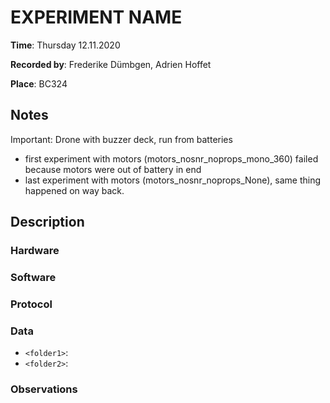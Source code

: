 <!-- create this document in each new experiments folder, calling it README.md -->
# EXPERIMENT NAME

__Time__: Thursday 12.11.2020

__Recorded by__: Frederike Dümbgen, Adrien Hoffet

__Place__: BC324

## Notes 

Important: 
Drone with buzzer deck, run from batteries
- first experiment with motors (motors_nosnr_noprops_mono_360) failed because motors were out of battery in end 
- last experiment with motors (motors_nosnr_noprops_None), same thing happened on way back. 


## Description

###  Hardware
<!--
Checklist: 
- Speaker type
- Microphone type
- Reference angle for DOA
- Distance speaker-mic etc. 
-->

### Software
<!--
Checklist: 
- Sampling rate
- Motor thrust value 
- Audio files used
- Scripts used
- Other parameters used
-->

### Protocol
<!--
Checklist: 
- Sound level calibration
- Order of scripts run
- Start/end times of recordings, synchronization
-->

### Data
<!--
Explain folder naming etc. 
-->

- `<folder1>`: 
- `<folder2>`: 

### Observations
<!--
Anything unusual that happened during the experiments, such as
- Background noise
- Connection problems, low data rates, etc. 
- Hardware (battery failures, broken parts, etc)
-->
